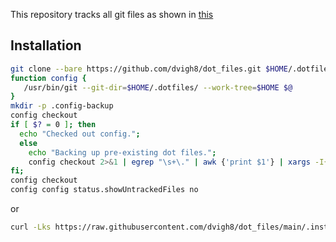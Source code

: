 This repository tracks all git files as shown in [this](https://wiki.archlinux.org/title/Dotfiles)

## Installation
```bash
git clone --bare https://github.com/dvigh8/dot_files.git $HOME/.dotfiles
function config {
   /usr/bin/git --git-dir=$HOME/.dotfiles/ --work-tree=$HOME $@
}
mkdir -p .config-backup
config checkout
if [ $? = 0 ]; then
  echo "Checked out config.";
  else
    echo "Backing up pre-existing dot files.";
    config checkout 2>&1 | egrep "\s+\." | awk {'print $1'} | xargs -I{} mv {} .config-backup/{}
fi;
config checkout
config config status.showUntrackedFiles no
```

or 

```bash
curl -Lks https://raw.githubusercontent.com/dvigh8/dot_files/main/.install.sh | bash
```

